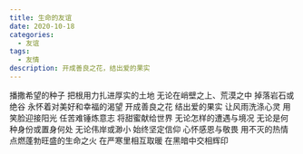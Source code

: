 ```yaml
---
title: 生命的友谊
date: 2020-10-18
categories:
  - 友谊
tags:
  - 友情
description: 开成善良之花，结出爱的果实
---
```


播撒希望的种子
把根用力扎进厚实的土地
无论在峭壁之上、荒漠之中
掉落岩石或绝谷
永怀着对美好和幸福的渴望
开成善良之花
结出爱的果实
让风雨洗涤心灵
用笑脸迎接阳光
任苦难锤炼意志
将甜蜜献给世界
无论怎样的遭遇与境况
无论是何种身份或置身何处
无论伟岸或渺小
始终坚定信仰
心怀感恩与敬畏
用不灭的热情
点燃蓬勃旺盛的生命之火
在严寒里相互取暖
在黑暗中交相辉印